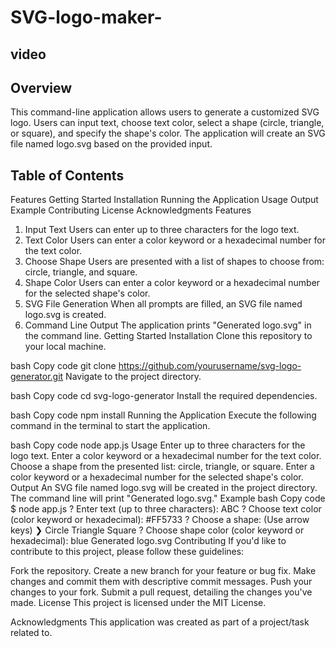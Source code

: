 # SVG-logo-maker-
## video


## Overview
This command-line application allows users to generate a customized SVG logo. Users can input text, choose text color, select a shape (circle, triangle, or square), and specify the shape's color. The application will create an SVG file named logo.svg based on the provided input.

## Table of Contents
Features
Getting Started
Installation
Running the Application
Usage
Output
Example
Contributing
License
Acknowledgments
Features
1. Input Text
Users can enter up to three characters for the logo text.
2. Text Color
Users can enter a color keyword or a hexadecimal number for the text color.
3. Choose Shape
Users are presented with a list of shapes to choose from: circle, triangle, and square.
4. Shape Color
Users can enter a color keyword or a hexadecimal number for the selected shape's color.
5. SVG File Generation
When all prompts are filled, an SVG file named logo.svg is created.
6. Command Line Output
The application prints "Generated logo.svg" in the command line.
Getting Started
Installation
Clone this repository to your local machine.

bash
Copy code
git clone https://github.com/yourusername/svg-logo-generator.git
Navigate to the project directory.

bash
Copy code
cd svg-logo-generator
Install the required dependencies.

bash
Copy code
npm install
Running the Application
Execute the following command in the terminal to start the application.

bash
Copy code
node app.js
Usage
Enter up to three characters for the logo text.
Enter a color keyword or a hexadecimal number for the text color.
Choose a shape from the presented list: circle, triangle, or square.
Enter a color keyword or a hexadecimal number for the selected shape's color.
Output
An SVG file named logo.svg will be created in the project directory.
The command line will print "Generated logo.svg."
Example
bash
Copy code
$ node app.js
? Enter text (up to three characters): ABC
? Choose text color (color keyword or hexadecimal): #FF5733
? Choose a shape: (Use arrow keys)
❯ Circle
  Triangle
  Square
? Choose shape color (color keyword or hexadecimal): blue
Generated logo.svg
Contributing
If you'd like to contribute to this project, please follow these guidelines:

Fork the repository.
Create a new branch for your feature or bug fix.
Make changes and commit them with descriptive commit messages.
Push your changes to your fork.
Submit a pull request, detailing the changes you've made.
License
This project is licensed under the MIT License.

Acknowledgments
This application was created as part of a project/task related to.